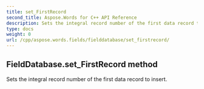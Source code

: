 ```yaml
---
title: set_FirstRecord
second_title: Aspose.Words for C++ API Reference
description: Sets the integral record number of the first data record to insert. 
type: docs
weight: 0
url: /cpp/aspose.words.fields/fielddatabase/set_firstrecord/
---
```

## FieldDatabase.set_FirstRecord method


Sets the integral record number of the first data record to insert.

